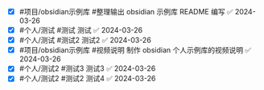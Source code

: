 - [x] #项目/obsidian示例库 #整理输出 obsidian 示例库 README 编写 ✅ 2024-03-26
- [x] #个人/测试 #测试 测试 ✅ 2024-03-26
- [x] #个人/测试 #测试2 测试2 ✅ 2024-03-26
- [x] #项目/obsidian示例库 #视频说明 制作 obsidian 个人示例库的视频说明 ✅ 2024-03-26
- [x] #个人/测试2 #测试3 测试3 ✅ 2024-03-26
- [x] #个人/测试2 #测试2 测试4 ✅ 2024-03-26
